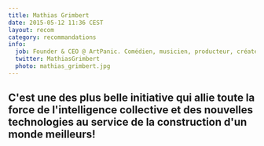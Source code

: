 ```yaml
---
title: Mathias Grimbert
date: 2015-05-12 11:36 CEST
layout: recom
category: recommandations
info:
  job: Founder & CEO @ ArtPanic. Comédien, musicien, producteur, créateur.
  twitter: MathiasGrimbert
  photo: mathias_grimbert.jpg
---
```


C'est une des plus belle initiative qui allie toute la force de l'intelligence collective et des nouvelles technologies au service de la construction d'un monde meilleurs!
---

